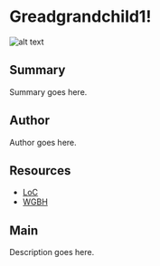 # Greadgrandchild1!

![alt text](http://example.org/image)

## Summary

Summary goes here.

## Author

Author goes here.

## Resources

- [LoC](http://loc.gov)
- [WGBH](http://wgbh.org)

## Main

Description goes here.
